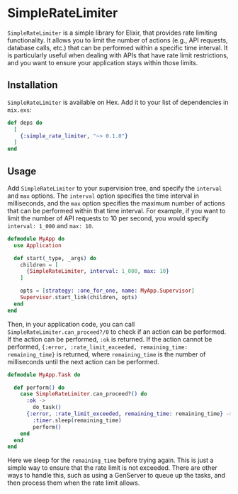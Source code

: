 # SimpleRateLimiter

`SimpleRateLimiter` is a simple library for Elixir, that provides rate limiting functionality. It allows you to limit the number of actions (e.g., API requests, database calls, etc.) that can be performed within a specific time interval. It is particularly useful when dealing with APIs that have rate limit restrictions, and you want to ensure your application stays within those limits.

## Installation

`SimpleRateLimiter` is available on Hex. Add it to your list of dependencies in `mix.exs`:

```elixir
def deps do
  [
    {:simple_rate_limiter, "~> 0.1.0"}
  ]
end
```

## Usage

Add `SimpleRateLimiter` to your supervision tree, and specify the `interval` and `max` options. The `interval` option specifies the time interval in milliseconds, and the `max` option specifies the maximum number of actions that can be performed within that time interval. For example, if you want to limit the number of API requests to 10 per second, you would specify `interval: 1_000` and `max: 10`.

```elixir
defmodule MyApp do
  use Application

  def start(_type, _args) do
    children = [
      {SimpleRateLimiter, interval: 1_000, max: 10}
    ]

    opts = [strategy: :one_for_one, name: MyApp.Supervisor]
    Supervisor.start_link(children, opts)
  end
end
```

Then, in your application code, you can call `SimpleRateLimiter.can_proceed?/0` to check if an action can be performed. If the action can be performed, `:ok` is returned. If the action cannot be performed, `{:error, :rate_limit_exceeded, remaining_time: remaining_time}` is returned, where `remaining_time` is the number of milliseconds until the next action can be performed.

```elixir
defmodule MyApp.Task do

  def perform() do
    case SimpleRateLimiter.can_proceed?() do
      :ok ->
        do_task()
      {:error, :rate_limit_exceeded, remaining_time: remaining_time} ->
        :timer.sleep(remaining_time)
        perform()
    end
  end
end
```

Here we sleep for the `remaining_time` before trying again. This is just a simple way to ensure that the rate limit is not exceeded. There are other ways to handle this, such as using a GenServer to queue up the tasks, and then process them when the rate limit allows.


